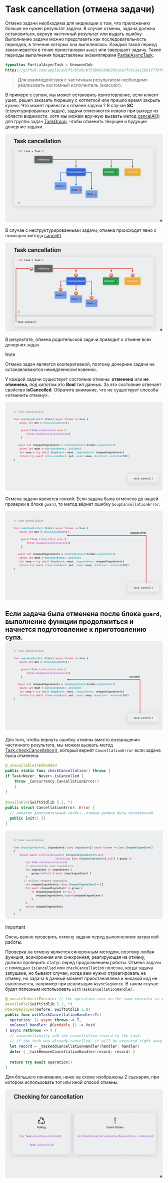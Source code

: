 # Task cancellation (отмена задачи)

Отмена задачи необходима для индикации о том, что приложению больше не нужен результат задачи.
В случае отмены, задача должна остановиться, вернув частичный результат или выдать ошибку.
Выполнение задачи можно представить как последовательность периодов, в течение которых она выполнялась. Каждый такой период заканчивается в точке приостановки `await` или завершает задачу. Такие периоды выполнения представлены экземплярами [PartialAsyncTask][partial_task]:

```swift
typealias PartialAsyncTask = UnownedJob
https://github.com/apple/swift/blob/8f5980666de3b5c8a7fc6c1ec2891f7f8f91d03b/stdlib/public/Concurrency/PartialAsyncTask.swift#L16
```

> Для взаимодействия с частичным результатом необходимо реализовать кастомный исполнитель (executor).

<!-- Показать пример реализации кастомного executora -->

В примере с супом, мы может остановить приготовление, если клиент ушел, решил заказать пюрешку с котлеткой или пришло время закрыть кухню.
Что может привести к отмене задачи ? В случае **SC** (структурированных задач), задачи отменяются неявно при выходе из области видимости, хотя мы можем вручную вызвать метод [cancelAll()][cancell_all] для группы задач [TaskGroup][task_group], чтобы отменить текущие и будущие дочерние задачи.

![Cancel Group][cancel_task]

В случае с неструктурированными задачи, отмена происходит явно с помощью метода [cancel()](https://developer.apple.com/documentation/swift/task/cancel())

![Cancel UC][cancel_task_uc]

В результате, отмена родительской задачи приводит к отмене всех дочерних задач.

> [!NOTE]
> Отмена задач является кооперативной, поэтому дочерние задачи не останавливаются немедленно/мгновенно.

У каждой задачи существует состояние отмены: **отменена** или **не отменена**, под капотом это **Bool** тип данных.
За это состояние отвечает свойство **isCancelled**. Обратите внимание, что не существует способа «отменить отмену».

![Is cancelled Task][task_is_cancelled]

Отмена задачи является гонкой.
Если задача была отменена до нашей проверки в блоке `guard`, то метод вёрнет ошибку `SoupCancellationError`.

![Task guard][task_guard_error]

Если задача была отменена после блока `guard`, выполнение функции продолжиться и начнется подготовление к приготовлению супа.
![Task guard after][task_guard_continue]
---

Для того, чтобы вернуть ошибку отмены вместо возвращения частичного результата, мы можем вызвать метод [Task.checkCancellation()][check_cancellation], который вернёт `CancellationError` если задача была отменена:

```swift
@_unavailableInEmbedded
public static func checkCancellation() throws {
if Task<Never, Never>.isCancelled {
    throw _Concurrency.CancellationError()
    }
}

@available(SwiftStdlib 5.1, *)
public struct CancellationError: Error {
  // никаких дополнительный свойст, отмена должна быть легковесной
  public init() {}
}
```

![Check cancellation][check_cancellation_img]

> [!IMPORTANT]
> Очень важно проверить отмену задачи перед выполнением затратной работы.

Проверка на отмену является синхронным методом, поэтому любая функция, асинхронная или синхронная, реагирующая на отмену, должна проверить статус перед продолжением работы.
Отмена задачи с помощью `isCancelled` или `checkCancellation` полезна, когда задача запущена, но бывают случаи, когда вам нужно отреагировать на отмену, но задача в данный момент приостановлена и никакой код не выполняется, например при реализации `AsyncSequence`. В таком случае будет полезным использовать `withTaskCancellationHandler`.

```swift
@_unsafeInheritExecutor // the operation runs on the same executor as we start out with
@available(SwiftStdlib 5.1, *)
@backDeployed(before: SwiftStdlib 5.8)
public func withTaskCancellationHandler<T>(
  operation: () async throws -> T,
  onCancel handler: @Sendable () -> Void
) async rethrows -> T {
  // unconditionally add the cancellation record to the task.
  // if the task was already cancelled, it will be executed right away.
  let record = _taskAddCancellationHandler(handler: handler)
  defer { _taskRemoveCancellationHandler(record: record) }

  return try await operation()
}
```

Для большего понимания, ниже на схеме изображены 2 сценария, при котором использовать тот или иной способ отмены.

![When cancel][when_cancel]

<!-- Remember, cancellation does not stop a task from running, it only signals to the task that it has been cancelled and should stop running as soon a possible.

Cancellation is a purely Boolean state; there’s no way to include additional information like the reason for cancellation. This reflects the fact that a task can be canceled for many reasons, and additional reasons can accrue during the cancellation process. -->

[partial_task]: https://developer.apple.com/documentation/swift/partialasynctask
[cancell_all]: https://developer.apple.com/documentation/swift/taskgroup/cancelall()
[task_group]: https://developer.apple.com/documentation/swift/taskgroup
[cancel_task]: ../resources/task_cancel.png
[cancel_task_uc]: ../resources/task_cancel_uc.png
[task_is_cancelled]: ../resources/task_is_cancelled.png
[task_guard_error]: ../resources/task_guard_error.png
[task_guard_continue]: ../resources/task_guard_continue.png
[check_cancellation]: https://developer.apple.com/documentation/swift/task/checkcancellation()
[check_cancellation_img]: ../resources/checkCancellation.png
[when_cancel]: ../resources/when_cancel.png
